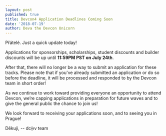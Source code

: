 ```yaml
---
layout: post
published: true
title: Devcon4 Application Deadlines Coming Soon
date: '2018-07-19'
author: Deva the Devcon Unicorn
---
```


Přátelé.
Just a quick update today!
 
Applications for sponsorships, scholarships, student discounts and builder discounts will be up until **11:59PM PST on July 24th**. 
 
After that, there will no longer be a way to submit an application for these tracks. Please note that if you've already submitted an application or do so before the deadline, it will be processed and responded to by the Devcon team in short order!
 
As we continue to work toward providing everyone an opportunity to attend Devcon, we’re capping applications in preparation for future waves and to give the general public the chance to join us! 
 
We look forward to receiving your applications soon, and to seeing you in Prague!
 
Děkuji,
-- dc⟠ıv team
